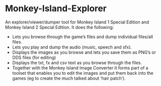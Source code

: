 # Monkey-Island-Explorer
An explorer/viewer/dumper tool for Monkey Island 1 Special Edition and Monkey Island 2 Special Edition.
It does the following:

* Lets you browse through the game’s files and dump individual files/all files.
* Lets you play and dump the audio (music, speech and sfx).
* Displays the images as you browse and lets you save them as PNG’s or DDS files (for editing)
* Displays the txt, fx and csv text as you browse through the files.
* Together with the Monkey Island Image Converter it forms part of a toolset that enables you to edit the images and put them back into the games (eg to create the much talked about ‘hair patch’).
